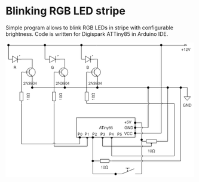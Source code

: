 # Blinking RGB LED stripe
Simple program allows to blink RGB LEDs in stripe with configurable brightness. Code is written for Digispark ATTiny85 in Arduino IDE.

![Electrical curcuit](/image/busyboard.png)

